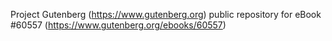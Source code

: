 Project Gutenberg (https://www.gutenberg.org) public repository for eBook #60557 (https://www.gutenberg.org/ebooks/60557)
